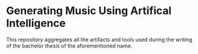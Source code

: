 # Generating Music Using Artifical Intelligence
This repository aggregates all the artifacts and tools used during the writing of the bachelor thesis of the aforementioned name.

